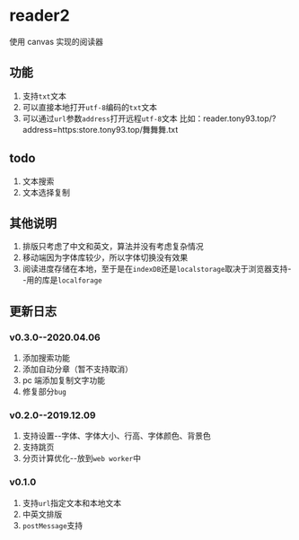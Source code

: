 # reader2
使用 canvas 实现的阅读器

## 功能
1. 支持`txt`文本
2. 可以直接本地打开`utf-8`编码的`txt`文本
3. 可以通过`url`参数`address`打开远程`utf-8`文本
    比如：reader.tony93.top/?address=https:store.tony93.top/舞舞舞.txt

## todo
1. 文本搜索
2. 文本选择复制

## 其他说明
1. 排版只考虑了中文和英文，算法并没有考虑复杂情况
2. 移动端因为字体库较少，所以字体切换没有效果
3. 阅读进度存储在本地，至于是在`indexDB`还是`localstorage`取决于浏览器支持--用的库是`localforage`

## 更新日志
### v0.3.0--2020.04.06
1. 添加搜索功能
2. 添加自动分章（暂不支持取消）
3. pc 端添加复制文字功能
4. 修复部分`bug`

### v0.2.0--2019.12.09
1. 支持设置--字体、字体大小、行高、字体颜色、背景色
2. 支持跳页
3. 分页计算优化--放到`web worker`中

### v0.1.0
1. 支持`url`指定文本和本地文本
2. 中英文排版
3. `postMessage`支持